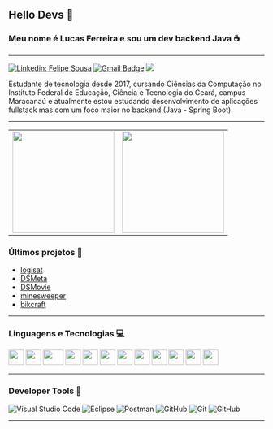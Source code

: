## Hello Devs 👋
### Meu nome é Lucas Ferreira e sou um dev backend Java ☕

<hr>
 
[![Linkedin: Felipe Sousa](https://img.shields.io/badge/-LucasFerreira-blue?style=flat-square&logo=Linkedin&logoColor=white&link=https://www.linkedin.com/in/lucasferreiraz/)](https://www.linkedin.com/in/lucasferreiraz/)
[![Gmail Badge](https://img.shields.io/badge/-ferreiralucas090@gmail.com-red?style=flat-square&logo=gmail&logoColor=white&link=mailto:ferreiralucas090@gmail.com)](ferreiralucas090@gmail.com)
<a href="https://api.whatsapp.com/send/?phone=5585985395638&text=Fala+Lucas%2C+tudo+bom%3F&type=phone_number&app_absent=0" alt="WhatsApp">
<img src="https://img.shields.io/badge/-WhatsApp-25d366?style=flat-square&labelColor=25d366&logo=whatsapp&logoColor=white&link=https://api.whatsapp.com/send/?phone=5585985395638&text=Fala+Lucas%2C+tudo+bom%3F&type=phone_number&app_absent=0"/></a>

 Estudante de tecnologia desde 2017, cursando Ciências da Computação no Instituto Federal de Educação, Ciência e Tecnologia do Ceará, campus Maracanaú e atualmente estou estudando desenvolvimento de aplicações fullstack mas com um foco maior no backend (Java - Spring Boot).

<hr>

<table align="center">
    <row>
        <td>
            <img height='200' src="https://github-readme-stats.vercel.app/api/top-langs/?username=lucasferreiraz&theme=radical&hide_langs_below=1&layout=compact">
        </td>
        <td>
            <img height='200' src="https://github-readme-stats-git-masterrstaa-rickstaa.vercel.app/api?username=lucasferreiraz&show_icons=true&theme=radical">
        </td>
    </row>
</table>
 
 ### Últimos projetos 🚀

- <a href="https://github.com/lucasferreiraz/logisat">logisat</a> 
- <a href="https://github.com/lucasferreiraz/dsmeta">DSMeta</a> 
- <a href="https://github.com/lucasferreiraz/dsmovie">DSMovie</a> 
- <a href="https://github.com/lucasferreiraz/minesweeper">minesweeper</a>
- <a href="https://github.com/lucasferreiraz/bikcraft">bikcraft</a>



<hr>

 ### Linguagens e Tecnologias 💻

<p float="left">
    <img src="https://cdn.jsdelivr.net/gh/devicons/devicon/icons/java/java-original.svg" width="30px" height="30px" />
    <img src="https://cdn.jsdelivr.net/gh/devicons/devicon/icons/spring/spring-original.svg" width="30px" height="30px" />
    <img src="https://cdn.icon-icons.com/icons2/2107/PNG/512/file_type_maven_icon_130397.png" width="40px" height="30px" />
    <img src="https://cdn.jsdelivr.net/gh/devicons/devicon/icons/mysql/mysql-original-wordmark.svg" width="30px" height="30px" />
    <img src="https://cdn.jsdelivr.net/gh/devicons/devicon/icons/postgresql/postgresql-original-wordmark.svg" width="30px" height="30px" />
    <img src="https://cdn.jsdelivr.net/gh/devicons/devicon/icons/html5/html5-original.svg" width="30px" height="30px" />
    <img src="https://cdn.jsdelivr.net/gh/devicons/devicon/icons/css3/css3-original.svg" width="30px" height="30px" />
    <img src="https://cdn.jsdelivr.net/gh/devicons/devicon/icons/javascript/javascript-original.svg" width="30px" height="30px" />
    <img src="https://cdn.jsdelivr.net/gh/devicons/devicon/icons/bootstrap/bootstrap-original.svg" width="30px" height="30px" />
    <img src="https://cdn.jsdelivr.net/gh/devicons/devicon/icons/nodejs/nodejs-original.svg" width="30px" height="30px" />
    <img src="https://cdn.jsdelivr.net/gh/devicons/devicon/icons/yarn/yarn-original.svg" width="30px" height="30px" />
    <img src="https://cdn.jsdelivr.net/gh/devicons/devicon/icons/npm/npm-original-wordmark.svg" width="30px" height="30px" />
</p>

<hr>

 ### Developer Tools 🔧
![Visual Studio Code](https://img.shields.io/badge/-Visual%20Studio%20Code-333333?style=flat&logo=visual-studio-code&logoColor=007ACC)
![Eclipse](https://img.shields.io/badge/-Eclipse-333333?style=flat&logo=eclipse-ide&logoColor=2C2255)
![Postman](https://img.shields.io/badge/-Postman-333333?style=flat&logo=postman)
![GitHub](https://img.shields.io/badge/-Linux-333333?style=flat&logo=linux)
![Git](https://img.shields.io/badge/-Git-333333?style=flat&logo=git)
![GitHub](https://img.shields.io/badge/-GitHub-333333?style=flat&logo=github)


<hr>